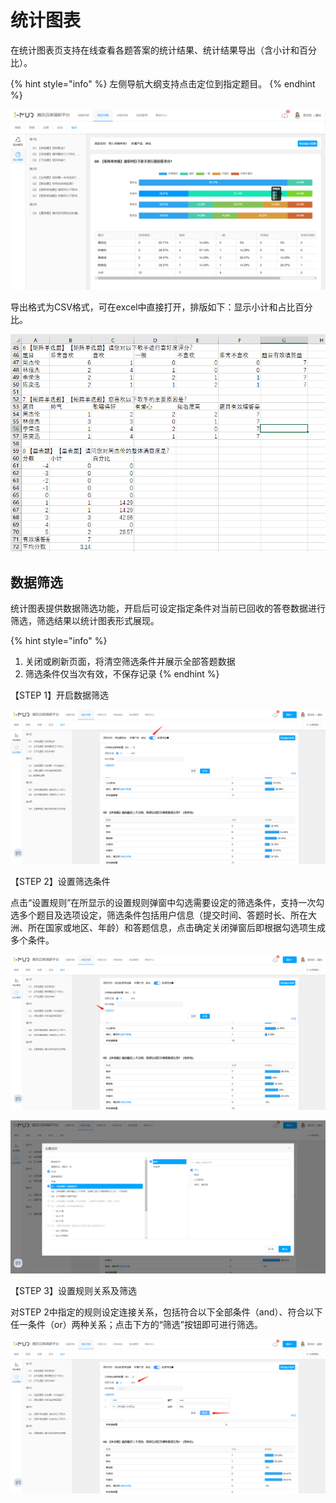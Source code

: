 # 统计图表

在统计图表页支持在线查看各题答案的统计结果、统计结果导出（含小计和百分比）。

{% hint style="info" %}
左侧导航大纲支持点击定位到指定题目。
{% endhint %}

![统计图表](<../../.gitbook/assets/image (54).png>)

导出格式为CSV格式，可在excel中直接打开，排版如下：显示小计和占比百分比。

![导出统计结果](<../../.gitbook/assets/image (49).png>)

## 数据筛选

统计图表提供数据筛选功能，开启后可设定指定条件对当前已回收的答卷数据进行筛选，筛选结果以统计图表形式展现。

{% hint style="info" %}
1. 关闭或刷新页面，将清空筛选条件并展示全部答题数据&#x20;
2. 筛选条件仅当次有效，不保存记录
{% endhint %}

【STEP 1】开启数据筛选

![在统计图表页启用数据筛选](<../../.gitbook/assets/image (596).png>)

【STEP 2】设置筛选条件

点击“设置规则”在所显示的设置规则弹窗中勾选需要设定的筛选条件，支持一次勾选多个题目及选项设定，筛选条件包括用户信息（提交时间、答题时长、所在大洲、所在国家或地区、年龄）和答题信息，点击确定关闭弹窗后即根据勾选项生成多个条件。

![点击“设置规则”显示弹窗](<../../.gitbook/assets/image (612).png>)

![设置规则弹窗](<../../.gitbook/assets/image (135).png>)

【STEP 3】设置规则关系及筛选

对STEP 2中指定的规则设定连接关系，包括符合以下全部条件（and）、符合以下任一条件（or）两种关系；点击下方的“筛选”按钮即可进行筛选。

![设置规则关系及筛选](<../../.gitbook/assets/image (253).png>)




